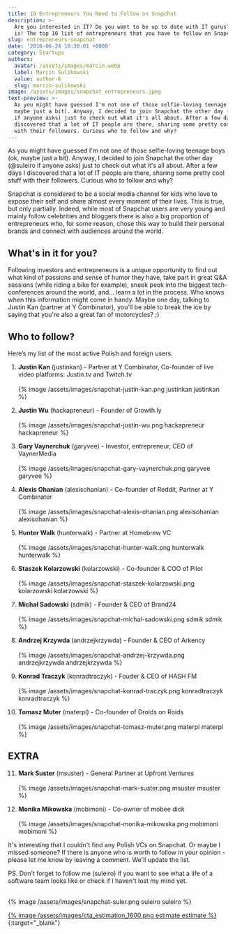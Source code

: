 ```yaml
---
title: 10 Entrepreneurs You Need to Follow on Snapchat
description: >-
  Are you interested in IT? Do you want to be up to date with IT gurus? Here it
  is! The top 10 list of entrepreneurs that you have to follow on Snapchat!
slug: entrepreneurs-snapchat
date: '2016-06-24 10:38:01 +0000'
category: Startups
authors:
  avatar: /assets/images/marcin.webp
  label: Marcin Sulikowski
  value: author-6
  slug: marcin-sulikowski
image: /assets/images/snapchat_entrepreneurs.jpeg
text-preview: >-
  As you might have guessed I'm not one of those selfie-loving teenage boys (ok,
  maybe just a bit). Anyway, I decided to join Snapchat the other day (@suleiro
  if anyone asks) just to check out what it's all about. After a few days I
  discovered that a lot of IT people are there, sharing some pretty cool stuff
  with their followers. Curious who to follow and why?
---
```

As you might have guessed I'm not one of those selfie-loving teenage boys (ok, maybe just a bit). Anyway, I decided to join Snapchat the other day (@suleiro if anyone asks) just to check out what it's all about. After a few days I discovered that a lot of IT people are there, sharing some pretty cool stuff with their followers. Curious who to follow and why?

Snapchat is considered to be a social media channel for kids who love to expose their self and share almost every moment of their lives. This is true, but only partially. Indeed, while most of Snapchat users are very young and mainly follow celebrities and bloggers there is also a big proportion of entrepreneurs who, for some reason, chose this way to build their personal brands and connect with audiences around the world.

## What's in it for you?

Following investors and entrepreneurs is a unique opportunity to find out what kind of passions and sense of humor they have, take part in great Q&A sessions (while riding a bike for example), sneek peek into the biggest tech-conferences around the world, and... learn a lot in the process. Who knows when this information might come in handy. Maybe one day, talking to Justin Kan (partner at Y Combinator), you'll be able to break the ice by saying that you're also a great fan of motorcycles? ;)

## Who to follow?

Here’s my list of the most active Polish and foreign users.

1. **Justin Kan** (justinkan) - Partner at Y Combinator, Co-founder of live video platforms: Justin.tv and Twitch.tv
    <br><br>
    {% image /assets/images/snapchat-justin-kan.png justinkan justinkan %}

2. **Justin Wu** (hackapreneur) - Founder of Growth.ly
    <br><br>
    {% image /assets/images/snapchat-justin-wu.png hackapreneur hackapreneur %}

3. **Gary Vaynerchuk** (garyvee) - Investor, entrepreneur, CEO of VaynerMedia
    <br><br>
    {% image /assets/images/snapchat-gary-vaynerchuk.png garyvee garyvee %}

4. **Alexis Ohanian** (alexisohanian) - Co-founder of Reddit, Partner at Y Combinator
    <br><br>
    {% image /assets/images/snapchat-alexis-ohanian.png alexisohanian alexisohanian %}

5. **Hunter Walk** (hunterwalk) - Partner at Homebrew VC
    <br><br>
    {% image /assets/images/snapchat-hunter-walk.png hunterwalk hunterwalk %}

6. **Staszek Kolarzowski** (kolarzowski) - Co-founder & COO of Pilot
    <br><br>
    {% image /assets/images/snapchat-staszek-kolarzowski.png kolarzowski kolarzowski %}

7. **Michał Sadowski** (sdmik) - Founder & CEO of Brand24
    <br><br>
    {% image /assets/images/snapchat-michal-sadowski.png sdmik sdmik %}

8. **Andrzej Krzywda** (andrzejkrzywda) - Founder & CEO of Arkency
    <br><br>
    {% image /assets/images/snapchat-andrzej-krzywda.png andrzejkrzywda andrzejkrzywda %}

9. **Konrad Traczyk** (konradtraczyk) - Fouder & CEO of HASH FM
    <br><br>
    {% image /assets/images/snapchat-konrad-traczyk.png konradtraczyk konradtraczyk %}

10. **Tomasz Muter** (materpl) - Co-founder of Droids on Roids
    <br><br>
    {% image /assets/images/snapchat-tomasz-muter.png materpl materpl %}

## EXTRA

11. **Mark Suster** (msuster) - General Partner at Upfront Ventures
    <br><br>
    {% image /assets/images/snapchat-mark-suster.png msuster msuster %}

12. **Monika Mikowska** (mobimoni) - Co-owner of mobee dick
    <br><br>
    {% image /assets/images/snapchat-monika-mikowska.png mobimoni mobimoni %}

It's interesting that I couldn't find any Polish VCs on Snapchat. Or maybe I missed someone? If there is anyone who is worth to follow in your opinion - please let me know by leaving a comment. We'll update the list.

PS. Don't forget to follow me (suleiro) if you want to see what a life of a software team looks like or check if I haven't lost my mind yet.

<br>
{% image /assets/images/snapchat-suler.png suleiro suleiro %}

[{% image /assets/images/cta_estimation_1600.png estimate estimate %}](https://naturaily.com/get-an-estimate){:target="_blank"}
